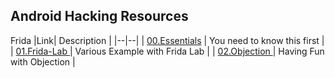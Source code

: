 ## Android Hacking Resources

Frida
|Link| Description |
|--|--|
| [00.Essentials](https://github.com/LunaM00n/LOL-Bin/blob/master/Android/Frida/00.Essentials.md) | You need to know this first |
| [01.Frida-Lab ](https://github.com/LunaM00n/LOL-Bin/blob/master/Android/Frida/01.Frida-Lab.md) | Various Example with Frida Lab |
| [02.Objection ](https://github.com/LunaM00n/LOL-Bin/blob/master/Android/Frida/02.Objection.md) | Having Fun with Objection |
